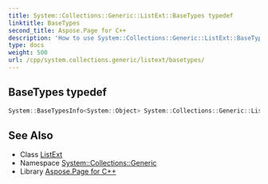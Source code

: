 ```yaml
---
title: System::Collections::Generic::ListExt::BaseTypes typedef
linktitle: BaseTypes
second_title: Aspose.Page for C++
description: 'How to use System::Collections::Generic::ListExt::BaseTypes typedef of System::Collections::Generic::ListExt class in C++.'
type: docs
weight: 500
url: /cpp/system.collections.generic/listext/basetypes/
---
```

## BaseTypes typedef




```cpp
System::BaseTypesInfo<System::Object> System::Collections::Generic::ListExt< T >::BaseTypes
```

## See Also

* Class [ListExt](../)
* Namespace [System::Collections::Generic](../../)
* Library [Aspose.Page for C++](../../../)
